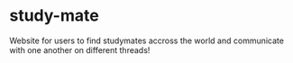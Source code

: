 # study-mate
Website for users to find studymates accross the world and communicate with one another on different threads!
